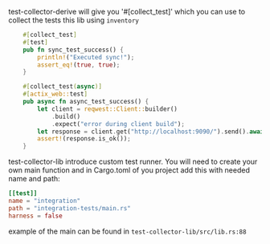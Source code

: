 test-collector-derive will give you '#[collect_test]' which you can use to collect the tests
this lib using `inventory`
```rust
    #[collect_test]
    #[test]
    pub fn sync_test_success() {
        println!("Executed sync!");
        assert_eq!(true, true);
    }

    #[collect_test(async)]
    #[actix_web::test]
    pub async fn async_test_success() {
        let client = reqwest::Client::builder()
            .build()
            .expect("error during client build");
        let response = client.get("http://localhost:9090/").send().await;
        assert!(response.is_ok());
    }
```

test-collector-lib introduce custom test runner. You will need to create your own main function and in Cargo.toml of you project add this with needed name and path:
```toml
[[test]]
name = "integration"
path = "integration-tests/main.rs"
harness = false
```

example of the main can be found in `test-collector-lib/src/lib.rs:88`